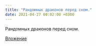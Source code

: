 ```yaml
---
title: "Рандомных драконов перед сном."
date: 2021-04-27 00:02:00 +0300
---
```


Рандомных драконов перед сном.

[Вложение](/assets/vk_photos/2/WVJ-mHR6_R0.jpg)
